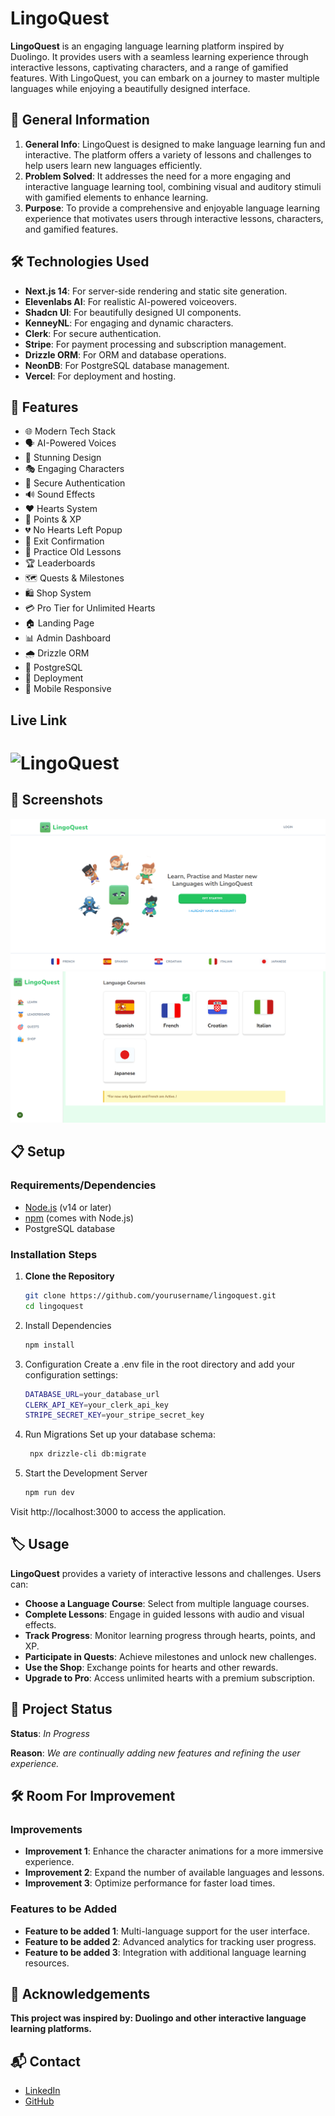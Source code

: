 # LingoQuest

**LingoQuest** is an engaging language learning platform inspired by Duolingo. It provides users with a seamless learning experience through interactive lessons, captivating characters, and a range of gamified features. With LingoQuest, you can embark on a journey to master multiple languages while enjoying a beautifully designed interface.

## 🌟 General Information

1. **General Info**: LingoQuest is designed to make language learning fun and interactive. The platform offers a variety of lessons and challenges to help users learn new languages efficiently.
2. **Problem Solved**: It addresses the need for a more engaging and interactive language learning tool, combining visual and auditory stimuli with gamified elements to enhance learning.
3. **Purpose**: To provide a comprehensive and enjoyable language learning experience that motivates users through interactive lessons, characters, and gamified features.

## 🛠️ Technologies Used

- **Next.js 14**: For server-side rendering and static site generation.
- **Elevenlabs AI**: For realistic AI-powered voiceovers.
- **Shadcn UI**: For beautifully designed UI components.
- **KenneyNL**: For engaging and dynamic characters.
- **Clerk**: For secure authentication.
- **Stripe**: For payment processing and subscription management.
- **Drizzle ORM**: For ORM and database operations.
- **NeonDB**: For PostgreSQL database management.
- **Vercel**: For deployment and hosting.

## 🎨 Features

- 🌐 Modern Tech Stack
- 🗣 AI-Powered Voices
- 🎨 Stunning Design
- 🎭 Engaging Characters
- 🔐 Secure Authentication
- 🔊 Sound Effects
- ❤️ Hearts System
- 🌟 Points & XP
- 💔 No Hearts Left Popup
- 🚪 Exit Confirmation
- 🔄 Practice Old Lessons
- 🏆 Leaderboards
- 🗺 Quests & Milestones
- 🛍 Shop System
- 💳 Pro Tier for Unlimited Hearts
- 🏠 Landing Page
- 📊 Admin Dashboard
- 🌧 Drizzle ORM
- 💾 PostgreSQL
- 🚀 Deployment
- 📱 Mobile Responsive

## Live Link
# ![LingoQuest](https://lingo-quest.vercel.app/)


## 📸 Screenshots

![Landing Page](public/LingoQuest.png)
![Lesson Interface](public/lingoquestCourse.png)

## 📋 Setup

### Requirements/Dependencies

- [Node.js](https://nodejs.org/) (v14 or later)
- [npm](https://www.npmjs.com/) (comes with Node.js)
- PostgreSQL database

### Installation Steps

1. **Clone the Repository**

   ```bash
   git clone https://github.com/yourusername/lingoquest.git
   cd lingoquest


2. Install Dependencies

    ```bash
    npm install

3. Configuration
  Create a .env file in the root directory and add your configuration settings:
  
    ```bash
    DATABASE_URL=your_database_url
    CLERK_API_KEY=your_clerk_api_key
    STRIPE_SECRET_KEY=your_stripe_secret_key

4. Run Migrations
   Set up your database schema:

     ```bash
      npx drizzle-cli db:migrate
    
6. Start the Development Server
    ```bash
    npm run dev

Visit http://localhost:3000 to access the application.

## 🏷️ Usage

**LingoQuest** provides a variety of interactive lessons and challenges. Users can:

- **Choose a Language Course**: Select from multiple language courses.
- **Complete Lessons**: Engage in guided lessons with audio and visual effects.
- **Track Progress**: Monitor learning progress through hearts, points, and XP.
- **Participate in Quests**: Achieve milestones and unlock new challenges.
- **Use the Shop**: Exchange points for hearts and other rewards.
- **Upgrade to Pro**: Access unlimited hearts with a premium subscription.

## 🚧 Project Status

**Status**: *In Progress*

**Reason**: *We are continually adding new features and refining the user experience.*

## 🛠️ Room For Improvement
### Improvements
- **Improvement 1**: Enhance the character animations for a more immersive experience.
- **Improvement 2**: Expand the number of available languages and lessons.
- **Improvement 3**: Optimize performance for faster load times.
### Features to be Added    
- **Feature to be added 1**: Multi-language support for the user interface.
- **Feature to be added 2**: Advanced analytics for tracking user progress.
- **Feature to be added 3**: Integration with additional language learning resources.
## 🙌 Acknowledgements
**This project was inspired by: Duolingo and other interactive language learning platforms.**

## 📬 Contact

- [LinkedIn](www.linkedin.com/in/csreerag)
- [GitHub](https://github.com/SreeRag1907)
